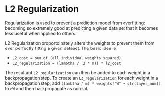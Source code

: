 # L2 Regularization

Regularization is used to prevent a prediction model from overfitting: becoming so extremely good at predicting a given data set that it becomes less useful when applied to others.

L2 Regularization proportoinately alters the weights to prevent them from ever perfectly fitting a given dataset.
The basic idea is
* `L2_cost = sum of (all individual weights squared)`
* `L2_regularization = (lambtha / (2 * m)) * l2_cost`

The resultant `L2 regularization` can then be added to each weight in a backpropagation step.
To create an `L2_regularization` for each weight in a backpropagation step, add `(lambtha / m) * weights["W" + str(layer_num)]` to `dW` and then backpropagate as normal.
